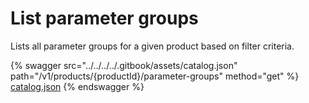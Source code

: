 # List parameter groups

Lists all parameter groups for a given product based on filter criteria.

{% swagger src="../../../../.gitbook/assets/catalog.json" path="/v1/products/{productId}/parameter-groups" method="get" %}
[catalog.json](../../../../.gitbook/assets/catalog.json)
{% endswagger %}
